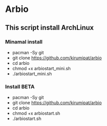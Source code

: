 # Arbio
## This script install ArchLinux

### Minamal install
  - pacman -Sy git
  - git clone https://github.com/kirumipat/arbio
  - cd arbio
  - chmod +x arbiostart_mini.sh
  - ./arbiostart_mini.sh
### Install BETA
  - pacman -Sy git
  - git clone https://github.com/kirumipat/arbio
  - cd arbio
  - chmod +x arbiostart.sh
  - ./arbiostart.sh

